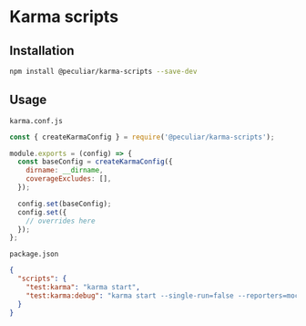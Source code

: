 # Karma scripts

## Installation

```bash
npm install @peculiar/karma-scripts --save-dev
```

## Usage

`karma.conf.js`
```js
const { createKarmaConfig } = require('@peculiar/karma-scripts');

module.exports = (config) => {
  const baseConfig = createKarmaConfig({
    dirname: __dirname,
    coverageExcludes: [],
  });

  config.set(baseConfig);
  config.set({
    // overrides here
  });
};
```

`package.json`
```json
{
  "scripts": {
    "test:karma": "karma start",
    "test:karma:debug": "karma start --single-run=false --reporters=mocha --debug"
  }
}
```
